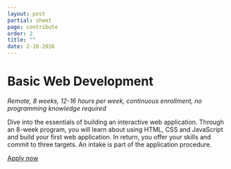 ```yaml
---
layout: post
partial: sheet
page: contribute
order: 2
title: ""
date: 2-10-2016
---
```

# Basic Web Development

*Remote, 8 weeks, 12-16 hours per week, continuous enrollment, no programming knowledge required*

Dive into the essentials of building an interactive web application. Through an 8-week program, you will learn about using HTML, CSS and JavaScript and build your first web application. In return, you offer your skills and commit to three targets. An intake is part of the application procedure.

[Apply now](https://docs.google.com/a/offcourse.io/forms/d/e/1FAIpQLSe9IEfgbAKlzQQqTCo2o08ceGezS-oJXZNl66NXeKIZT864ig/viewform)
